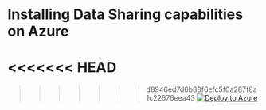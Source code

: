 # Installing Data Sharing capabilities on Azure
<<<<<<< HEAD
=======

>>>>>>> d8946ed7d6b88f6efc5f0a287f8a1c22676eea43
[![Deploy to Azure](https://azuredeploy.net/deploybutton.png)](https://portal.azure.com/#create/Microsoft.Template/uri/https%3A%2F%2Fraw.githubusercontent.com%2FAzure%2Fcommercial-marketplace-data-offers%2Fmain%2Finstall%2Fpublisher-azure%2Fazuredeploy.json)
